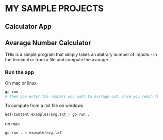 # MY SAMPLE PROJECTS

## Calculator App
## Avarage Number Calculator

THis is a simple program that simply takes an abitrary number of imputs - in the terminal or from a file and compute the avarage.

### Run the app
On mac or linux
```bash
go run .
# then you enter the numbers you want to avarage out. Once you reach the last number, on Mac or Linux - Ctrl + D on windows - Ctrl + Z + enter

```
To compute from a .txt file
on windows 
```bash
Get-Content examples/avg.txt | go run .

```

on mac
```bash
go run . < example/avg.txt
```